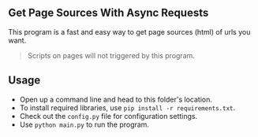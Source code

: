 ## Get Page Sources With Async Requests
This program is a fast and easy way to get page sources (html) of urls you want.

>Scripts on pages will not triggered by this program.

## Usage

- Open up a command line and head to this folder's location.
- To install required libraries, use `pip install -r requirements.txt`.
- Check out the `config.py` file for configuration settings.
- Use `python main.py` to run the program.
